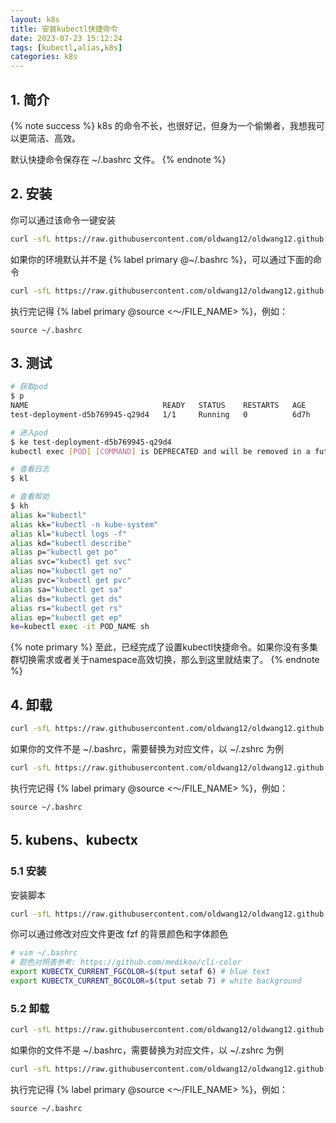 ```yaml
---
layout: k8s
title: 安装kubectl快捷命令
date: 2023-07-23 15:12:24
tags: [kubectl,alias,k8s]
categories: k8s
---
```


## 1. 简介

{% note success %}
k8s 的命令不长，也很好记，但身为一个偷懒者，我想我可以更简洁、高效。

默认快捷命令保存在 ~/.bashrc 文件。
{% endnote %}
## 2. 安装

你可以通过该命令一键安装

```sh
curl -sfL https://raw.githubusercontent.com/oldwang12/oldwang12.github.io/master/source/shells/k8s_alias_install.sh | sh -
```

如果你的环境默认并不是 {% label primary @~/.bashrc %}，可以通过下面的命令

```sh
curl -sfL https://raw.githubusercontent.com/oldwang12/oldwang12.github.io/master/source/shells/k8s_alias_install.sh | bash -s ~/.zshrc
```

执行完记得 {% label primary @source <～/FILE_NAME> %}，例如：

```
source ~/.bashrc
```

## 3. 测试

```sh
# 获取pod
$ p
NAME                              READY   STATUS    RESTARTS   AGE
test-deployment-d5b769945-q29d4   1/1     Running   0          6d7h

# 进入pod
$ ke test-deployment-d5b769945-q29d4
kubectl exec [POD] [COMMAND] is DEPRECATED and will be removed in a future version. Use kubectl exec [POD] -- [COMMAND] instead.

# 查看日志
$ kl

# 查看帮助
$ kh
alias k="kubectl"
alias kk="kubectl -n kube-system"
alias kl="kubectl logs -f"
alias kd="kubectl describe"
alias p="kubectl get po"
alias svc="kubectl get svc"
alias no="kubectl get no"
alias pvc="kubectl get pvc"
alias sa="kubectl get sa"
alias ds="kubectl get ds"
alias rs="kubectl get rs"
alias ep="kubectl get ep"
ke=kubectl exec -it POD_NAME sh
```

{% note primary %}
至此，已经完成了设置kubectl快捷命令。如果你没有多集群切换需求或者关于namespace高效切换，那么到这里就结束了。
{% endnote %}

## 4. 卸载
```sh
curl -sfL https://raw.githubusercontent.com/oldwang12/oldwang12.github.io/master/source/shells/k8s_alias_uninstall.sh | sh -
```

如果你的文件不是 ~/.bashrc，需要替换为对应文件，以 ~/.zshrc 为例

```sh
curl -sfL https://raw.githubusercontent.com/oldwang12/oldwang12.github.io/master/source/shells/k8s_alias_uninstall.sh | bash -s ~/.zshrc
```

执行完记得 {% label primary @source <～/FILE_NAME> %}，例如：

```
source ~/.bashrc
```

## 5. kubens、kubectx

### 5.1 安装
安装脚本
```sh
curl -sfL https://raw.githubusercontent.com/oldwang12/oldwang12.github.io/master/source/shells/kubectx_kubens_install.sh | sh -
```

你可以通过修改对应文件更改 fzf 的背景颜色和字体颜色

```sh
# vim ~/.bashrc
# 颜色对照表参考: https://github.com/medikoo/cli-color
export KUBECTX_CURRENT_FGCOLOR=$(tput setaf 6) # blue text
export KUBECTX_CURRENT_BGCOLOR=$(tput setab 7) # white background
```
### 5.2 卸载
```sh
curl -sfL https://raw.githubusercontent.com/oldwang12/oldwang12.github.io/master/source/shells/kubectx_kubens_uninstall.sh | sh -
```

如果你的文件不是 ~/.bashrc，需要替换为对应文件，以 ~/.zshrc 为例

```sh
curl -sfL https://raw.githubusercontent.com/oldwang12/oldwang12.github.io/master/source/shells/kubectx_kubens_uninstall.sh | bash -s ~/.zshrc
```

执行完记得 {% label primary @source <～/FILE_NAME> %}，例如：

```
source ~/.bashrc
```